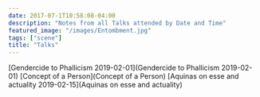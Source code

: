 ```yaml
---
date: 2017-07-1T10:58:08-04:00
description: "Notes from all Talks attended by Date and Time"
featured_image: "/images/Entombment.jpg"
tags: ["scene"]
title: "Talks"
---
```


[Gendercide to Phallicism 2019-02-01](Gendercide to Phallicism 2019-02-01)
[Concept of a Person](Concept of a Person)
[Aquinas on esse and actuality 2019-02-15](Aquinas on esse and actuality)
